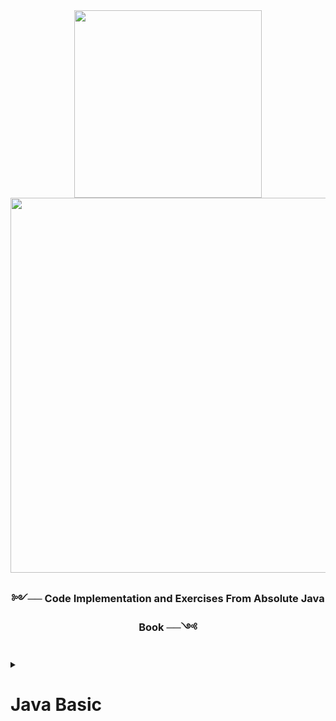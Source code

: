 
<div id="title" align="center">
  <img src="https://cdn.discordapp.com/attachments/1022316009077608593/1062432981815406695/Varlk_1.png" width="300" />
</div>

<div id="title" align="center">
  <img src="https://cdn.discordapp.com/attachments/1022316009077608593/1062432667926282240/Ekran_goruntusu_2023-01-10_210611.jpg" width="600" />
</div>
   
   <div id="down-title" align="center">
 <h3>༻── Code Implementation and Exercises From Absolute Java Book ──༺<h3>
</div>
   
   <details>
     <summary><h1>Java Basic</h1></summary>
<!--Primitive Types-->

<details>
     <summary><h2>Primitive Types</h2></summary>
   
  ### [Primitive Types](https://github.com/erenuygur/EfficientHouseJava/blob/main/src/lessons/l1/PrimitiveTypes.java) </br> </br> </br>
       
###   Lesson Date:
####  23.09.2022 </br> </br>
     
###   Context:
####  Primitive Types: byte, short, int, long, float, double
     
</details>

---

<!--Primitive Types-->
<details>
     <summary><h2>Primitive Types</h2></summary>
   
  ### [Primitive Types](https://github.com/erenuygur/EfficientHouseJava/blob/main/src/lessons/l1/PrimitiveTypes.java) </br> </br> </br>
       
###   Lesson Date:
####  23.09.2022 </br> </br>
     
###   Context:
####  Primitive Types: byte, short, int, long, float, double 
     
</details>
</details>

